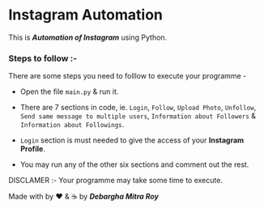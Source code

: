 # Instagram Automation

This is ***Automation of Instagram*** using Python.

### Steps to follow :-

There are some steps you need to folllow to execute your programme - 

* Open the file `main.py` & run it.

* There are 7 sections in code, ie. `Login`, `Follow`, `Upload Photo`, `Unfollow`, `Send same message to multiple users`, `Information about Followers` & `Information about Followings`.

* `Login` section is must needed to give the access of your **Instagram Profile**.

* You may run any of the other six sections and comment out the rest.

DISCLAMER :- Your programme may take some time to execute.

Made with by ❤️ & ☕ by ***Debargha Mitra Roy***
